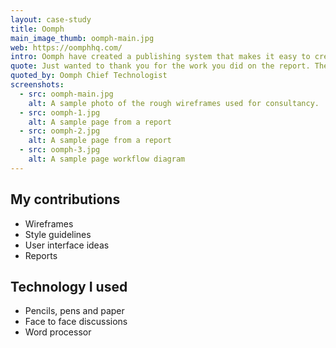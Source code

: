 ```yaml
---
layout: case-study
title: Oomph
main_image_thumb: oomph-main.jpg
web: https://oomphhq.com/
intro: Oomph have created a publishing system that makes it easy to create iPad apps with engaging content. I (working as Experience Bureau) helped by providing user experience consultancy services for some aspects of the system.
quote: Just wanted to thank you for the work you did on the report. The guys ... [have] mandated it's reading across all the devs! :) They said they really liked the way there are principles they can apply elsewhere. So another big thanks!
quoted_by: Oomph Chief Technologist
screenshots:
  - src: oomph-main.jpg
    alt: A sample photo of the rough wireframes used for consultancy.
  - src: oomph-1.jpg
    alt: A sample page from a report
  - src: oomph-2.jpg
    alt: A sample page from a report
  - src: oomph-3.jpg
    alt: A sample page workflow diagram
---
```


## My contributions

* Wireframes
* Style guidelines
* User interface ideas
* Reports

## Technology I used

* Pencils, pens and paper
* Face to face discussions
* Word processor